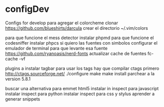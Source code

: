 # configDev
Configs for develop
para agregar el colorcheme clonar https://github.com/blueshirts/darcula
crear el directorio ~/.vim/colors

para que funcione el mess detector instalar phpmd 
para que funcione el codesniffer instalar phpcs
si quiero las fuentes con simbolos configurar el emulador de terminal para que levante esa fuente
https://github.com/ryanoasis/nerd-fonts 
actualizar cache de fuentes fc-cache -vf








plugins a instalar
tagbar
para usar los tags hay que compilar ctags primero http://ctags.sourceforge.net/
./configure
make
make install
parchear a la version 5.8.1


buscar una alternativa para emmet html5
instalar in inspect para javascript
instalar inspect para python
instalar inspect para css y stylus
aprender a generar snippets
